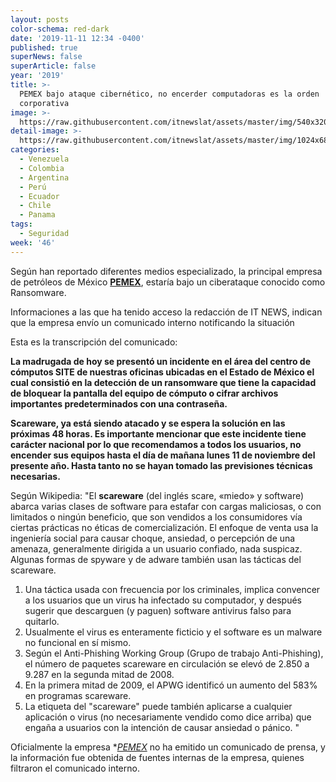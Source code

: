 ```yaml
---
layout: posts
color-schema: red-dark
date: '2019-11-11 12:34 -0400'
published: true
superNews: false
superArticle: false
year: '2019'
title: >-
  PEMEX bajo ataque cibernético, no encerder computadoras es la orden
  corporativa
image: >-
  https://raw.githubusercontent.com/itnewslat/assets/master/img/540x320/Pemex-p.jpg
detail-image: >-
  https://raw.githubusercontent.com/itnewslat/assets/master/img/1024x680/Pemex-g.jpg
categories:
  - Venezuela
  - Colombia
  - Argentina
  - Perú
  - Ecuador
  - Chile
  - Panama
tags:
  - Seguridad
week: '46'
---
```

Según han reportado diferentes medios especializado, la principal empresa de petróleos de México **[PEMEX](https://www.pemex.com)**, estaría bajo un ciberataque conocido como Ransomware.

Informaciones a las que ha tenido acceso la redacción de IT NEWS, indican que la empresa envío un comunicado interno notificando la situación 

Esta es la transcripción del comunicado: 

  **La madrugada de hoy se presentó un incidente en el área del centro de cómputos SITE de nuestras oficinas ubicadas en el Estado de México el cual consistió en la detección de un ransomware que tiene la capacidad de bloquear la pantalla del equipo de cómputo o cifrar archivos importantes predeterminados con una contraseña.** 

  **Scareware, ya está siendo atacado y se espera la solución en las próximas 48 horas. Es importante mencionar que este incidente tiene carácter nacional por lo que recomendamos a todos los usuarios, no encender sus equipos hasta el día de mañana lunes 11 de noviembre del presente año. Hasta tanto no se hayan tomado las previsiones técnicas necesarias.**

Según Wikipedia: "El **scareware** (del inglés scare, «miedo» y software) abarca varias clases de software para estafar con cargas maliciosas, o con limitados o ningún beneficio, que son vendidos a los consumidores vía ciertas prácticas no éticas de comercialización. El enfoque de venta usa la ingeniería social para causar choque, ansiedad, o percepción de una amenaza, generalmente dirigida a un usuario confiado, nada suspicaz. Algunas formas de spyware y de adware también usan las tácticas del scareware.

1. Una táctica usada con frecuencia por los criminales, implica convencer a los usuarios que un virus ha infectado su computador, y después sugerir que descarguen (y paguen) software antivirus falso para quitarlo.
1. Usualmente el virus es enteramente ficticio y el software es un malware no funcional en sí mismo.
1. Según el Anti-Phishing Working Group (Grupo de trabajo Anti-Phishing), el número de paquetes scareware en circulación se elevó de 2.850 a 9.287 en la segunda mitad de 2008.
1. En la primera mitad de 2009, el APWG identificó un aumento del 583% en programas scareware.
1. La etiqueta del "scareware" puede también aplicarse a cualquier aplicación o virus (no necesariamente vendido como dice arriba) que engaña a usuarios con la intención de causar ansiedad o pánico. "

Oficialmente la empresa **[PEMEX](https://www.pemex.com)* no ha emitido un comunicado de prensa, y la información fue obtenida de fuentes internas de la empresa, quienes filtraron el comunicado interno.
